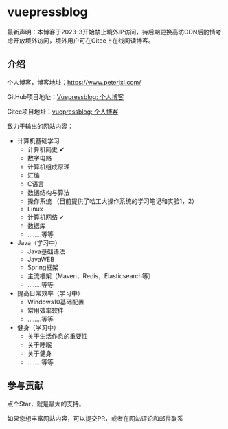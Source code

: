 # vuepressblog

最新声明：本博客于2023-3开始禁止境外IP访问，待后期更换高防CDN后酌情考虑开放境外访问，境外用户可在Gitee上在线阅读博客。

## 介绍
个人博客，博客地址：https://www.peterjxl.com/

GitHub项目地址：[Vuepressblog: 个人博客](https://github.com/Peter-JXL/vuepressblog)

Gitee项目地址：[vuepressblog: 个人博客](https://gitee.com/peterjxl/vuepressblog)


致力于输出的网站内容：
* 计算机基础学习
  * 计算机简史 ✔︎
  * 数字电路
  * 计算机组成原理
  * 汇编
  * C语言
  * 数据结构与算法
  * 操作系统  （目前提供了哈工大操作系统的学习笔记和实验1，2）
  * Linux
  * 计算机网络 ✔︎
  * 数据库
  * ........等等
* Java（学习中）
  * Java基础语法 
  * JavaWEB
  * Spring框架
  * 主流框架（Maven，Redis，Elasticsearch等）
  * ........等等
* 提高日常效率（学习中）
  * Windows10基础配置
  * 常用效率软件
  * ........等等
* 健身（学习中）
  * 关于生活作息的重要性
  * 关于睡眠
  * 关于健身
  * ........等等



## 参与贡献

点个Star，就是最大的支持。

如果您想丰富网站内容，可以提交PR，或者在网站评论和邮件联系
